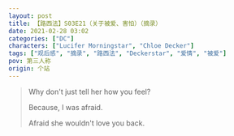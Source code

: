 ```yaml
---
layout: post
title: 【路西法】S03E21（关于被爱、害怕）（摘录）
date: 2021-02-28 03:02
categories: ["DC"]
characters: ["Lucifer Morningstar", "Chloe Decker"]
tags: ["观后感", "摘录", "路西法", "Deckerstar", "爱情", "被爱"]
pov: 第三人称
origin: 个站
---
```


> Why don't just tell her how you feel?
> 
> Because, I was afraid.
> 
> Afraid she wouldn't love you back.
